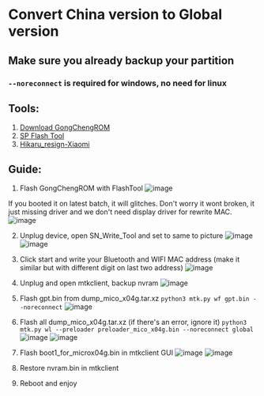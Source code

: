 # Convert China version to Global version

## Make sure you already backup your partition

### `--noreconnect` is required for windows, no need for linux

## Tools:
1. [Download GongChengROM](https://xiaoai.qgmzmy.me/d/lx04/rom/%E5%B7%A5%E7%A8%8Brom/GongChengROM.zip?sign=XUYpVHg_ulRWQxfyrwZo-RZP0H-T70XXk7jV9n3OkHA=:0)
2. [SP Flash Tool](https://spflashtool.com/download/)
3. [Hikaru_resign-Xiaomi](https://github.com/AyraHikari/xiaomi-x04g-lx04/blob/main/Hikaru_resign-Xiaomi.7z)

## Guide:
1. Flash GongChengROM with FlashTool
![image](https://github.com/user-attachments/assets/870fe5e8-da0a-43ce-b372-e8645a4f824e)

If you booted it on latest batch, it will glitches.
Don't worry it wont broken, it just missing driver and we don't need display driver for rewrite MAC.
![image](https://github.com/user-attachments/assets/4730eb94-54ba-4236-bef7-24e65e36323b)

2. Unplug device, open SN_Write_Tool and set to same to picture
![image](https://github.com/user-attachments/assets/b644ffb7-0f60-4d22-a00c-6f3f098c8348)
![image](https://github.com/user-attachments/assets/e298eaeb-f7f1-457f-90b5-6ed44fff81b8)

3. Click start and write your Bluetooth and WIFI MAC address (make it similar but with different digit on last two address)
![image](https://github.com/user-attachments/assets/3e30ab9f-058a-4a79-b38e-98fb241acd82)

4. Unplug and open mtkclient, backup nvram
![image](https://github.com/user-attachments/assets/4c5a7601-9ae9-4c0a-a453-4d367fd557e2)

5. Flash gpt.bin from dump_mico_x04g.tar.xz
`python3 mtk.py wf gpt.bin --noreconnect`
![image](https://github.com/user-attachments/assets/56cb3164-a6d8-4d74-a709-0b957f3a0bec)

6. Flash all dump_mico_x04g.tar.xz (if there's an error, ignore it)
`python3 mtk.py wl --preloader preloader_mico_x04g.bin --noreconnect global`
![image](https://github.com/user-attachments/assets/30a4b45a-0f31-4aaa-9b22-65f20963fc15)
![image](https://github.com/user-attachments/assets/d15a0c81-d501-4904-a735-4c6300359304)

7. Flash boot1_for_microx04g.bin in mtkclient GUI
![image](https://github.com/user-attachments/assets/0ece596a-861f-440e-9529-13f7a5a9eb9c)
![image](https://github.com/user-attachments/assets/05bff5e2-27af-41dc-b083-dba256c97f0d)

8. Restore nvram.bin in mtkclient

9. Reboot and enjoy
